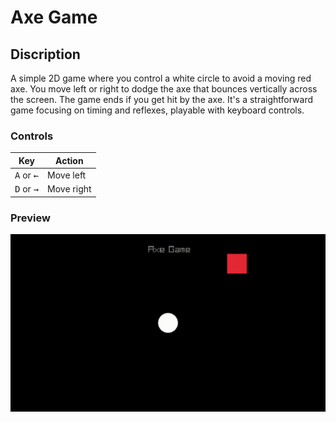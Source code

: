 # Axe Game

## Discription
A simple 2D game where you control a white circle to avoid a moving red axe. You move left or right to dodge the axe that bounces vertically across the screen. The game ends if you get hit by the axe. It's a straightforward game focusing on timing and reflexes, playable with keyboard controls.

### Controls

| Key            | Action       |
|----------------|--------------|
| <kbd>A</kbd> or <kbd>←</kbd> | Move left    |
| <kbd>D</kbd> or <kbd>→</kbd> | Move right   |

### Preview

![Axe Game](../.github/axe.gif)